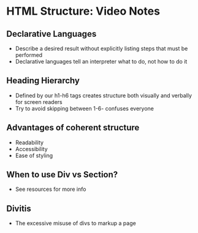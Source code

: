 # HTML Structure: Video Notes

## Declarative Languages
- Describe a desired result without explicitly listing steps that must be performed
- Declarative languages tell an interpreter what to do, not how to do it

## Heading Hierarchy
- Defined by our h1-h6 tags creates structure both visually and verbally for screen readers
- Try to avoid skipping between 1-6- confuses everyone

## Advantages of coherent structure
- Readability
- Accessibility
- Ease of styling

## When to use Div vs Section?
- See resources for more info

## Divitis
- The excessive misuse of divs to markup a page